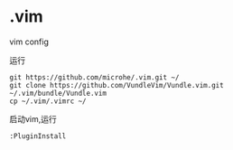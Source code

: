 # .vim
vim config

运行
```
git https://github.com/microhe/.vim.git ~/
git clone https://github.com/VundleVim/Vundle.vim.git ~/.vim/bundle/Vundle.vim
cp ~/.vim/.vimrc ~/
```
启动vim,运行
```
:PluginInstall
```

